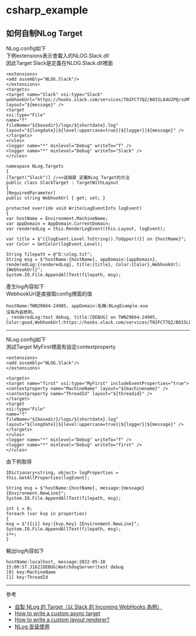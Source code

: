 # csharp_example

## 如何自制NLog Target

NLog.config如下  
下例extensions表示會載入的NLOG.Slack.dll  
因此Target Slack是定義在NLOG.Slack.dll裡面  
```
<extensions>
<add assembly="NLOG.Slack"/>
</extensions>
<targets>
<target name="Slack" xsi:type="Slack"
webhookUrl="https://hooks.slack.com/services/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"
layout="${message}" />
<target
xsi:type="File"
name="f"
fileName="${basedir}/logs/${shortdate}.log"
layout="${longdate}|${level:uppercase=true}|${logger}|${message}" />
</targets>
<rules>
<logger name="*" minlevel="Debug" writeTo="f" />
<logger name="*" minlevel="Debug" writeTo="Slack" />
</rules>
```

```
namespace NLog.Targets
{
[Target("Slack")] //=>這個是 定義NLog Target的方法
public class SlackTarget : TargetWithLayout
{
[RequiredParameter]
public string WebhookUrl { get; set; }

protected override void Write(LogEventInfo logEvent)
{
var hostName = Environment.MachineName;
var appDomain = AppDomain.CurrentDomain;
var renderedLog = this.RenderLogEvent(this.Layout, logEvent);

var title = $"[{logEvent.Level.ToString().ToUpper()}] on {hostName}";
var Color = GetColor(logEvent.Level);

String filepath = @"D:\nlog.txt";
String msg = $"hostName:{hostName}, appDomain:{appDomain}, renderedLog:{renderedLog}, title:{title}, Color:{Color},WebhookUrl:{WebhookUrl}";
System.IO.File.AppendAllText(filepath, msg);
```

產生log內容如下  
WebhookUrl是直接取config裡面的值  
```
hostName:TWN29664-24905, appDomain:名稱:NLogExample.exe
沒有內容原則。
, renderedLog:test debug, title:[DEBUG] on TWN29664-24905, Color:good,WebhookUrl:https://hooks.slack.com/services/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
```

------------------


NLog.config如下  
測試Target MyFirst裡面有設定contextproperty  
```
<extensions>
<add assembly="NLOG.Slack"/>
</extensions>

<targets>
<target name="first" xsi:type="MyFirst" includeEventProperties="true">
<contextproperty name="MachineName" layout="${machinename}" />
<contextproperty name="ThreadId" layout="${threadid}" />
</target>
<target
xsi:type="File"
name="f"
fileName="${basedir}/logs/${shortdate}.log"
layout="${longdate}|${level:uppercase=true}|${logger}|${message}" />
</targets>
<rules>
<logger name="*" minlevel="Debug" writeTo="f" />
<logger name="*" minlevel="Debug" writeTo="first" />
</rules>
```

由下例取得  
```
IDictionary<string, object> logProperties = this.GetAllProperties(logEvent);

String msg = $"hostName:{hostName}, message:{message} {Environment.NewLine}";
System.IO.File.AppendAllText(filepath, msg);

int i = 0;
foreach (var kvp in properties)
{
msg = $"[{i}] key:{kvp.Key} {Environment.NewLine}";
System.IO.File.AppendAllText(filepath, msg);
i++;
}
```

輸出log內容如下  
```
hostName:localhost, message:2022-05-10 15:00:57.3162|DEBUG|WatchdogServer|test debug
[0] key:MachineName
[1] key:ThreadId

```

--------

參考  
- [自製 NLog 的 Target（以 Slack 的 Incoming WebHooks 為例）][1]  
- [How to write a custom async target][2]  
- [How to write a custom layout renderer?][3]  
- [NLog 安装使用][4]  

[1]:https://dotblogs.com.tw/supershowwei/2020/06/22/112737
[2]:https://github.com/NLog/NLog/wiki/How-to-write-a-custom-async-target
[3]:https://nlog-project.org/2015/06/30/extending-nlog-is-easy.html
[4]:https://www.cnblogs.com/grayguo/p/5465106.html